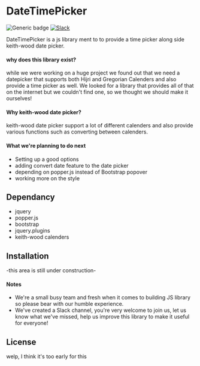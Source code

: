 # DateTimePicker
![Generic badge](https://img.shields.io/badge/status-beta-blue.svg) [![Slack](https://img.shields.io/badge/Slack-Join_us!-E01563.svg)](https://datetimepicker.slack.com/)

DateTimePicker is a js library ment to to provide a time picker along side keith-wood date picker.

#### why does this library exist?
while we were working on a huge project we found out that we need a datepicker that supports both Hijri and Gregorian Calenders and also provide a time picker as well.
We looked for a library that provides all of that on the internet but we couldn't find one, so we thought we should make it ourselves!

#### Why keith-wood date picker?
  keith-wood date picker support a lot of different calenders and also provide various functions such as converting between calenders.
  
 #### What we're planning to do next
* Setting up a good options
* adding convert date feature to the date picker
* depending on popper.js instead of Bootstrap popover
* working more on the style

## Dependancy
* jquery
* popper.js
* bootstrap
* jquery.plugins
* keith-wood calenders

## Installation
-this area is still under construction-

#### Notes
* We're a small busy team and fresh when it comes to building JS library so please bear with our humble experience.
* We've created a Slack channel, you're very welcome to join us, let us know what we've missed, help us improve this library to make it useful for everyone!

## License
welp, I think it's too early for this
